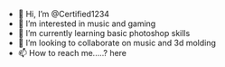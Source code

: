 - 👋 Hi, I’m @Certified1234
- 👀 I’m interested in music and gaming
- 🌱 I’m currently learning basic photoshop skills
- 💞️ I’m looking to collaborate on music and 3d molding 
- 📫 How to reach me.....? here 

<!---
Certified1234/Certified1234 is a ✨ special ✨ repository because its `README.md` (this file) appears on your GitHub profile.
You can click the Preview link to take a look at your changes.
--->
